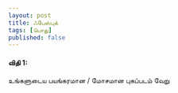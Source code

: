 ```yaml
---
layout: post
title: ஃபேஸ்புக் 
tags: [பொது]
published: false
---
```


#### விதி 1: 

உங்களுடைய பயங்கரமான / மோசமான புகப்படம் வேறு 